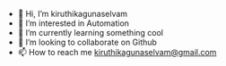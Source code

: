 - 👋 Hi, I’m kiruthikagunaselvam
- 👀 I’m interested in Automation 
- 🌱 I’m currently learning something cool
- 💞️ I’m looking to collaborate on Github
- 📫 How to reach me kiruthikagunaselvam@gmail.com

<!---
kiruthikagunaselvam/kiruthikagunaselvam is a ✨ special ✨ repository because its `README.md` (this file) appears on your GitHub profile.
You can click the Preview link to take a look at your changes.
--->

